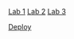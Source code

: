 

[Lab 1](https://github.com/odai1990/cookie-stand-admin/pull/2)
[Lab 2](https://github.com/odai1990/cookie-stand-admin/pull/3)
[Lab 3](https://github.com/odai1990/cookie-stand-admin/pull/11)

[Deploy](https://cookie-stand-admin-6n9i2w9mb-odai1990.vercel.app/)

